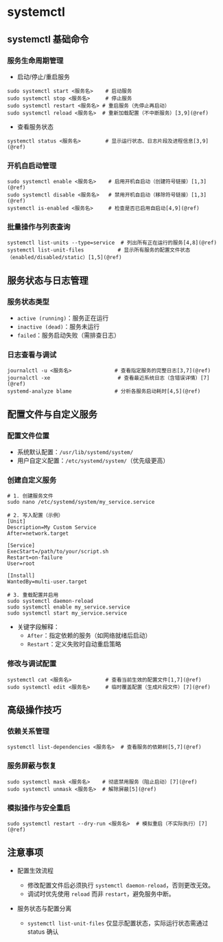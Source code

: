 # systemctl

## systemctl 基础命令

### 服务生命周期管理

- 启动/停止/重启服务

```shell
sudo systemctl start <服务名>    # 启动服务
sudo systemctl stop <服务名>     # 停止服务
sudo systemctl restart <服务名> # 重启服务（先停止再启动）
sudo systemctl reload <服务名>  # 重新加载配置（不中断服务）[3,9](@ref)
```

- 查看服务状态

```shell
systemctl status <服务名>        # 显示运行状态、日志片段及进程信息[3,9](@ref)

```

### 开机自启动管理

```shell
sudo systemctl enable <服务名>    # 启用开机自启动（创建符号链接）[1,3](@ref)
sudo systemctl disable <服务名>   # 禁用开机自启动（移除符号链接）[1,3](@ref)
systemctl is-enabled <服务名>     # 检查是否已启用自启动[4,9](@ref)
```

### 批量操作与列表查询

```shell
systemctl list-units --type=service  # 列出所有正在运行的服务[4,8](@ref)
systemctl list-unit-files           # 显示所有服务的配置文件状态（enabled/disabled/static）[1,5](@ref)
```

## 服务状态与日志管理

### 服务状态类型

- `active (running)`：服务正在运行
- `inactive (dead)`：服务未运行
- `failed`：服务启动失败（需排查日志）

### 日志查看与调试

```shell
journalctl -u <服务名>              # 查看指定服务的完整日志[3,7](@ref)
journalctl -xe                      # 查看最近系统日志（含错误详情）[7](@ref)
systemd-analyze blame              # 分析各服务启动耗时[4,5](@ref)
```

## 配置文件与自定义服务

### 配置文件位置

- 系统默认配置：`/usr/lib/systemd/system/`
- 用户自定义配置：`/etc/systemd/system/`（优先级更高）

### 创建自定义服务

```shell
# 1. 创建服务文件
sudo nano /etc/systemd/system/my_service.service

# 2. 写入配置（示例）
[Unit]
Description=My Custom Service
After=network.target

[Service]
ExecStart=/path/to/your/script.sh
Restart=on-failure
User=root

[Install]
WantedBy=multi-user.target

# 3. 重载配置并启用
sudo systemctl daemon-reload
sudo systemctl enable my_service.service
sudo systemctl start my_service.service
```

- 关键字段解释：
  - `After`：指定依赖的服务（如网络就绪后启动）
  - `Restart`：定义失败时自动重启策略

### 修改与调试配置

```shell
systemctl cat <服务名>           # 查看当前生效的配置文件[1,7](@ref)
sudo systemctl edit <服务名>     # 临时覆盖配置（生成片段文件）[7](@ref)
```

## 高级操作技巧

### 依赖关系管理

```shell
systemctl list-dependencies <服务名>  # 查看服务的依赖树[5,7](@ref)
```

### 服务屏蔽与恢复

```shell
sudo systemctl mask <服务名>    # 彻底禁用服务（阻止启动）[7](@ref)
sudo systemctl unmask <服务名>  # 解除屏蔽[5](@ref)
```

### 模拟操作与安全重启

```shell
sudo systemctl restart --dry-run <服务名>  # 模拟重启（不实际执行）[7](@ref)
```

## 注意事项

- ​配置生效流程
  - 修改配置文件后必须执行 `systemctl daemon-reload`，否则更改无效。
  - 调试时优先使用 `reload` 而非 `restart`，避免服务中断。

- 服务状态与配置分离
  - `systemctl list-unit-files` 仅显示配置状态，实际运行状态需通过 status 确认
